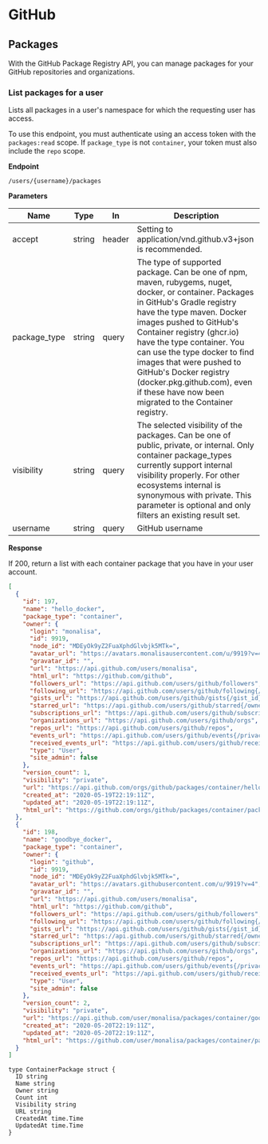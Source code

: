 # GitHub

## Packages

With the GitHub Package Registry API, you can manage packages for your GitHub repositories and organizations.

### List packages for a user

Lists all packages in a user's namespace for which the requesting user has access.

To use this endpoint, you must authenticate using an access token with the `packages:read` scope. If `package_type` is not `container`, your token must also include the `repo` scope.

**Endpoint**

```
/users/{username}/packages
```

**Parameters**

| Name | Type | In | Description |
|---|---|---|---|
| accept | string | header | Setting to application/vnd.github.v3+json is recommended. |
| package_type | string | query | The type of supported package. Can be one of npm, maven, rubygems, nuget, docker, or container. Packages in GitHub's Gradle registry have the type maven. Docker images pushed to GitHub's Container registry (ghcr.io) have the type container. You can use the type docker to find images that were pushed to GitHub's Docker registry (docker.pkg.github.com), even if these have now been migrated to the Container registry. |
| visibility | string | query | The selected visibility of the packages. Can be one of public, private, or internal. Only container package_types currently support internal visibility properly. For other ecosystems internal is synonymous with private. This parameter is optional and only filters an existing result set. |
| username | string | query | GitHub username |

**Response**

If 200, return a list with each container package that you have in your user account.

```json
[
  {
    "id": 197,
    "name": "hello_docker",
    "package_type": "container",
    "owner": {
      "login": "monalisa",
      "id": 9919,
      "node_id": "MDEyOk9yZ2FuaXphdGlvbjk5MTk=",
      "avatar_url": "https://avatars.monalisausercontent.com/u/9919?v=4",
      "gravatar_id": "",
      "url": "https://api.github.com/users/monalisa",
      "html_url": "https://github.com/github",
      "followers_url": "https://api.github.com/users/github/followers",
      "following_url": "https://api.github.com/users/github/following{/other_user}",
      "gists_url": "https://api.github.com/users/github/gists{/gist_id}",
      "starred_url": "https://api.github.com/users/github/starred{/owner}{/repo}",
      "subscriptions_url": "https://api.github.com/users/github/subscriptions",
      "organizations_url": "https://api.github.com/users/github/orgs",
      "repos_url": "https://api.github.com/users/github/repos",
      "events_url": "https://api.github.com/users/github/events{/privacy}",
      "received_events_url": "https://api.github.com/users/github/received_events",
      "type": "User",
      "site_admin": false
    },
    "version_count": 1,
    "visibility": "private",
    "url": "https://api.github.com/orgs/github/packages/container/hello_docker",
    "created_at": "2020-05-19T22:19:11Z",
    "updated_at": "2020-05-19T22:19:11Z",
    "html_url": "https://github.com/orgs/github/packages/container/package/hello_docker"
  },
  {
    "id": 198,
    "name": "goodbye_docker",
    "package_type": "container",
    "owner": {
      "login": "github",
      "id": 9919,
      "node_id": "MDEyOk9yZ2FuaXphdGlvbjk5MTk=",
      "avatar_url": "https://avatars.githubusercontent.com/u/9919?v=4",
      "gravatar_id": "",
      "url": "https://api.github.com/users/monalisa",
      "html_url": "https://github.com/github",
      "followers_url": "https://api.github.com/users/github/followers",
      "following_url": "https://api.github.com/users/github/following{/other_user}",
      "gists_url": "https://api.github.com/users/github/gists{/gist_id}",
      "starred_url": "https://api.github.com/users/github/starred{/owner}{/repo}",
      "subscriptions_url": "https://api.github.com/users/github/subscriptions",
      "organizations_url": "https://api.github.com/users/github/orgs",
      "repos_url": "https://api.github.com/users/github/repos",
      "events_url": "https://api.github.com/users/github/events{/privacy}",
      "received_events_url": "https://api.github.com/users/github/received_events",
      "type": "User",
      "site_admin": false
    },
    "version_count": 2,
    "visibility": "private",
    "url": "https://api.github.com/user/monalisa/packages/container/goodbye_docker",
    "created_at": "2020-05-20T22:19:11Z",
    "updated_at": "2020-05-20T22:19:11Z",
    "html_url": "https://github.com/user/monalisa/packages/container/package/goodbye_docker"
  }
]
```

```Golang
type ContainerPackage struct {
  ID string
  Name string
  Owner string
  Count int
  Visibility string
  URL string
  CreatedAt time.Time
  UpdatedAt time.Time
}
```
